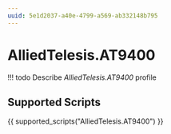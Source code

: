 ```yaml
---
uuid: 5e1d2037-a40e-4799-a569-ab332148b795
---
```



# AlliedTelesis.AT9400


<!-- prettier-ignore -->
!!! todo
    Describe *AlliedTelesis.AT9400* profile

## Supported Scripts

{{ supported_scripts("AlliedTelesis.AT9400") }}
